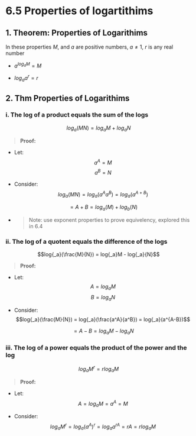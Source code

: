 # 6.5 Properties of logartithims

## 1. Theorem: Properties of Logarithims

In these properties $M$, and $a$ are positive numbers, $a\neq{1}$, $r$ is any real number

- $a^{log{_a}M} = M$ 

- $log{_a}a^r = r$

## 2. Thm Properties of Logarithims

### i. The log of a product equals the sum of the logs
$$log{_a}(MN) = log{_a}M + log{_a}N$$

>**Proof:**
- Let:
    $$a^A = M$$ 
    $$a^B = N$$
- Consider:
    $$log{_a}(MN) = log{_a}(a^A a^B) = log{_a}(a^{A+B})$$

    $$ = A + B = log{_a}(M) + log{_b}(N)$$

- >Note: use exponent properties to prove equivelency, explored this in 6.4

### ii. The log of a quotent equals the difference of the logs
$$log{_a}(\frac{M}{N}) = log{_a}M - log{_a}{N}$$

>**Proof:**

- Let:
    $$A = log{_a}M$$
    $$B = log{_a}N$$

- Consider:
    $$log{_a}(\frac{M}{N}) = log{_a}(\frac{a^A}{a^B}) = log{_a}(a^{A-B})$$

    $$= A - B = log{_a}M - log{_a}N$$

### iii. The log of a power equals the product of the power and the log
$$log{_a}M^r = rlog{_a}M$$

>**Proof:**

- Let:
    $$A = log{_a}M = a^A = M$$

- Consider:
    $$log{_a}M^r = log{_a}(a^A)^r = log{_a}a^{rA} = rA = rlog{_a}M$$